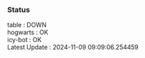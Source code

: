 ### Status


table : DOWN  
hogwarts : OK  
icy-bot : OK  
Latest Update : 2024-11-09 09:09:06.254459
